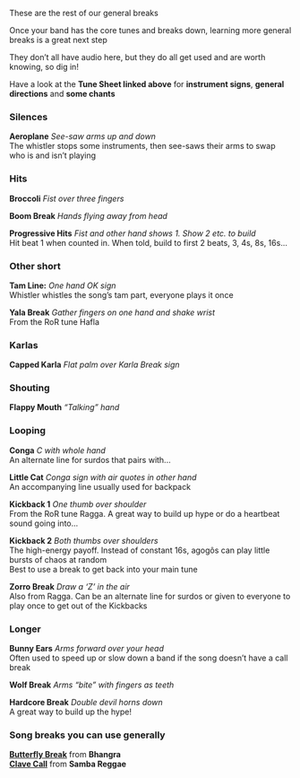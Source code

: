 These are the rest of our general breaks

Once your band has the core tunes and breaks down, learning more general breaks is a great next step

They don’t all have audio here, but they do all get used and are worth knowing, so dig in!

Have a look at the **Tune Sheet linked above** for **instrument signs**, **general directions** and **some chants**

### Silences

**Aeroplane** *See-saw arms up and down*  
The whistler stops some instruments, then see-saws their arms to swap who is and isn’t playing


### Hits
**Broccoli** *Fist over three fingers*

**Boom Break** *Hands flying away from head*

**Progressive Hits** *Fist and other hand shows 1. Show 2 etc. to build*  
Hit beat 1 when counted in. When told, build to first 2 beats, 3, 4s, 8s, 16s...


### Other short

**Tam Line:** *One hand OK sign*  
Whistler whistles the song’s tam part, everyone plays it once

**Yala Break** *Gather fingers on one hand and shake wrist*  
From the RoR tune Hafla

### Karlas
**Capped Karla** *Flat palm over Karla Break sign*


### Shouting
**Flappy Mouth** *“Talking” hand*


### Looping
**Conga** *C with whole hand*   
An alternate line for surdos that pairs with...

**Little Cat** *Conga sign with air quotes in other hand*  
An accompanying line usually used for backpack

**Kickback 1** *One thumb over shoulder*  
From the RoR tune Ragga. A great way to build up hype or do a heartbeat sound going into...

**Kickback 2** *Both thumbs over shoulders*  
The high-energy payoff. Instead of constant 16s, agogôs can play little bursts of chaos at random  
Best to use a break to get back into your main tune

**Zorro Break** *Draw a ‘Z’ in the air*  
Also from Ragga. Can be an alternate line for surdos or given to everyone to play once to get out of the Kickbacks


### Longer
**Bunny Ears** *Arms forward over your head*  
Often used to speed up or slow down a band if the song doesn’t have a call break  

**Wolf Break** *Arms “bite” with fingers as teeth*

**Hardcore Break** *Double devil horns down*  
A great way to build up the hype!


### Song breaks you can use generally

[**Butterfly Break**](/#/listen/Bhangra/Butterfly%20Break) from **Bhangra**  
[**Clave Call**](/#/listen/Samba%20Reggae/Clave%20Call) from **Samba Reggae**
